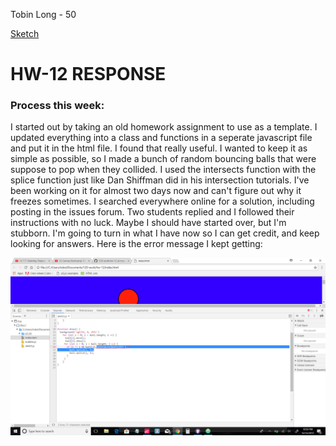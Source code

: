 Tobin Long - 50

[Sketch](https://stuffnthingz.github.io/120-work/hw-12/)

# HW-12 RESPONSE

### Process this week:
I started out by taking an old homework assignment to use as a template. I updated
everything into a class and functions in a seperate javascript file and put it in
the html file. I found that really useful. I wanted to keep it as simple as possible, so I
made a bunch of random bouncing balls that were suppose to pop when they collided.
I used the intersects function with the splice function just like Dan Shiffman
did in his intersection tutorials. I've been working on it for almost two days now
and can't figure out why it freezes sometimes. I searched everywhere online for a solution,
including posting in the issues forum. Two students replied and I followed their instructions
with no luck. Maybe I should have started over, but I'm stubborn. I'm going to turn in
what I have now so I can get credit, and keep looking for answers.  Here is the
error message I kept getting:

![Console Error Message](images/pic.png)
